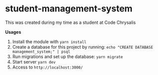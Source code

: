 # student-management-system

This was created during my time as a student at Code Chrysalis

**Usages**

1. Install the module with `yarn install`
2. Create a database for this project by running: `echo "CREATE DATABASE management_system;" | psql`
3. Run migrations and set up the database: `yarn migrate`
4. Start server `yarn dev`
5. Access to `http://localhost:3000/`
